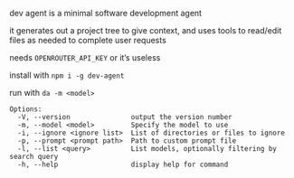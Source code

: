 dev agent is a minimal software development agent

it generates out a project tree to give context, and uses tools to read/edit files as needed to complete user requests

needs `OPENROUTER_API_KEY` or it’s useless

install with `npm i -g dev-agent`

run with `da -m <model>`

```
Options:
  -V, --version               output the version number
  -m, --model <model>         Specify the model to use
  -i, --ignore <ignore list>  List of directories or files to ignore
  -p, --prompt <prompt path>  Path to custom prompt file
  -l, --list <query>          List models, optionally filtering by search query
  -h, --help                  display help for command
```